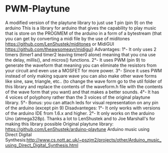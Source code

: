 # PWM-Playtune
A modified version of the playtune library to just use 1 pin (pin 9) on the arduino
This is a library for arduino that gives the capability to play music that is store on the PROGMEM of the arduino in a form of a bytestream (that you can get by converting a midi file by the use of miditones https://github.com/LenShustek/miditones or MidiGUI https://github.com/theawsomeavr/midigui)
Advantages:
1°- It only uses 2 timers (timer1 and timer2 leaving timer0 alone) meaning that you cna use the delay, millis(), and micros() functions.
2°- It uses PWM (pin 9) to generate the waveform that meaning you can eliminate the resistors from your circuit and even use a MOSFET for more power.
3°- Since it uses PWM instead of only making square wave you can also make other wave forms like sine, saw, triangle, etc.. (to change the wave form go to the util folder of this library and replace the contents of the waveform.h file with the contents of the wave form that you want) and that makes a better sounds.
4°- It has 4 voices of polyphony rather than the 3 voices of the original playtune library.
5°- Bonus: you can attach leds for visual representation on any pin of the arduino (except pin 9)
Disadvanteges:
1°- It only works with versions of the arduino IDE from 1.6.x and higher.
2°- It only works on the arduino Uno (atmega328p).
Thanks a lot to LenShustek and to Joe Marshall's for making this library possible
Original playtune library: https://github.com/LenShustek/arduino-playtune
Arduino music using Direct Digital Synthesis:http://www.cs.nott.ac.uk/~pszjm2/projects/other/Arduino_music_using_Direct_Digital_Synthesis.html
